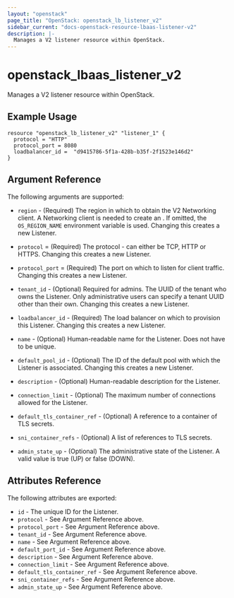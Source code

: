 ```yaml
---
layout: "openstack"
page_title: "OpenStack: openstack_lb_listener_v2"
sidebar_current: "docs-openstack-resource-lbaas-listener-v2"
description: |-
  Manages a V2 listener resource within OpenStack.
---
```


# openstack\_lbaas\_listener\_v2

Manages a V2 listener resource within OpenStack.

## Example Usage

```
resource "openstack_lb_listener_v2" "listener_1" {
  protocol = "HTTP"
  protocol_port = 8080
  loadbalancer_id =  "d9415786-5f1a-428b-b35f-2f1523e146d2"
}
```

## Argument Reference

The following arguments are supported:

* `region` - (Required) The region in which to obtain the V2 Networking client.
    A Networking client is needed to create an . If omitted, the
    `OS_REGION_NAME` environment variable is used. Changing this creates a new
    Listener.

* `protocol` = (Required) The protocol - can either be TCP, HTTP or HTTPS. 
    Changing this creates a new Listener.
    
* `protocol_port` = (Required) The port on which to listen for client traffic.
    Changing this creates a new Listener.

* `tenant_id` - (Optional) Required for admins. The UUID of the tenant who owns
    the Listener.  Only administrative users can specify a tenant UUID
    other than their own. Changing this creates a new Listener.
    
* `loadbalancer_id` - (Required) The load balancer on which to provision this
    Listener. Changing this creates a new Listener.
    
* `name` - (Optional) Human-readable name for the Listener. Does not have
    to be unique.

* `default_pool_id` - (Optional) The ID of the default pool with which the
    Listener is associated. Changing this creates a new Listener.

* `description` - (Optional) Human-readable description for the Listener.

* `connection_limit` - (Optional) The maximum number of connections allowed
    for the Listener.

* `default_tls_container_ref` - (Optional) A reference to a container of TLS
    secrets.

* `sni_container_refs` - (Optional) A list of references to TLS secrets.

* `admin_state_up` - (Optional) The administrative state of the Listener.
    A valid value is true (UP) or false (DOWN).

## Attributes Reference

The following attributes are exported:

* `id` - The unique ID for the Listener.
* `protocol` - See Argument Reference above.
* `protocol_port` - See Argument Reference above.
* `tenant_id` - See Argument Reference above.
* `name` - See Argument Reference above.
* `default_port_id` - See Argument Reference above.
* `description` - See Argument Reference above.
* `connection_limit` - See Argument Reference above.
* `default_tls_container_ref` - See Argument Reference above.
* `sni_container_refs` - See Argument Reference above.
* `admin_state_up` - See Argument Reference above.
